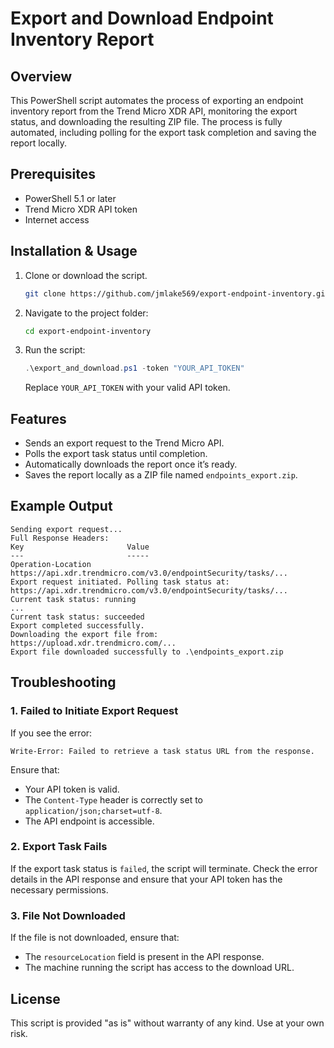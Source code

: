 
# Export and Download Endpoint Inventory Report

## Overview
This PowerShell script automates the process of exporting an endpoint inventory report from the Trend Micro XDR API, monitoring the export status, and downloading the resulting ZIP file. The process is fully automated, including polling for the export task completion and saving the report locally.

## Prerequisites
- PowerShell 5.1 or later
- Trend Micro XDR API token
- Internet access

## Installation & Usage

1. Clone or download the script.

   ```bash
   git clone https://github.com/jmlake569/export-endpoint-inventory.git
   ```

2. Navigate to the project folder:

   ```bash
   cd export-endpoint-inventory
   ```

3. Run the script:

   ```powershell
   .\export_and_download.ps1 -token "YOUR_API_TOKEN"
   ```

   Replace `YOUR_API_TOKEN` with your valid API token.

## Features
- Sends an export request to the Trend Micro API.
- Polls the export task status until completion.
- Automatically downloads the report once it’s ready.
- Saves the report locally as a ZIP file named `endpoints_export.zip`.

## Example Output
```plaintext
Sending export request...
Full Response Headers:
Key                       Value
---                       -----
Operation-Location        https://api.xdr.trendmicro.com/v3.0/endpointSecurity/tasks/...
Export request initiated. Polling task status at: https://api.xdr.trendmicro.com/v3.0/endpointSecurity/tasks/...
Current task status: running
...
Current task status: succeeded
Export completed successfully.
Downloading the export file from: https://upload.xdr.trendmicro.com/...
Export file downloaded successfully to .\endpoints_export.zip
```

## Troubleshooting

### 1. Failed to Initiate Export Request
If you see the error:
```plaintext
Write-Error: Failed to retrieve a task status URL from the response.
```
Ensure that:
- Your API token is valid.
- The `Content-Type` header is correctly set to `application/json;charset=utf-8`.
- The API endpoint is accessible.

### 2. Export Task Fails
If the export task status is `failed`, the script will terminate. Check the error details in the API response and ensure that your API token has the necessary permissions.

### 3. File Not Downloaded
If the file is not downloaded, ensure that:
- The `resourceLocation` field is present in the API response.
- The machine running the script has access to the download URL.

## License
This script is provided "as is" without warranty of any kind. Use at your own risk.
